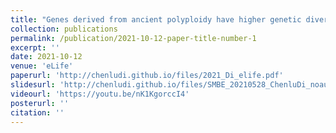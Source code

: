 ```yaml
---
title: "Genes derived from ancient polyploidy have higher genetic diversity and are associated with domestication in {{Brassica"
collection: publications
permalink: /publication/2021-10-12-paper-title-number-1
excerpt: '' 
date: 2021-10-12
venue: 'eLife'
paperurl: 'http://chenludi.github.io/files/2021_Di_elife.pdf'
slidesurl: 'http://chenludi.github.io/files/SMBE_20210528_ChenluDi_noaudio_0528.pdf'
videourl: 'https://youtu.be/nK1KgorccI4'
posterurl: ''
citation: ''
---
```


